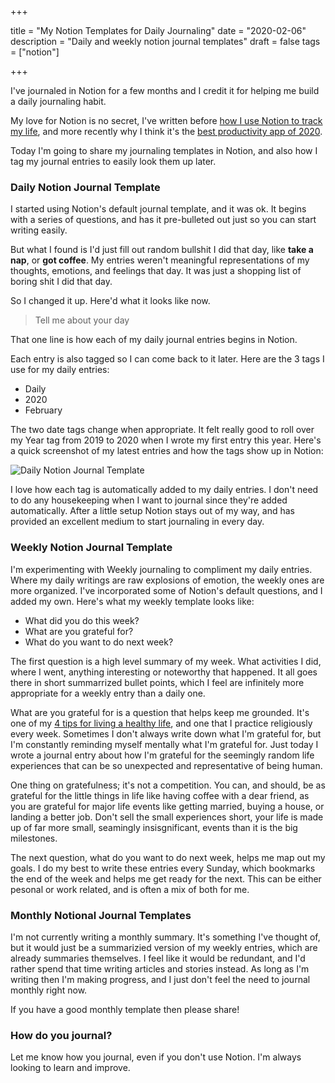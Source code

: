 +++

title = "My Notion Templates for Daily Journaling"
date = "2020-02-06"
description = "Daily and weekly notion journal templates"
draft = false
tags = ["notion"]

+++

I've journaled in Notion for a few months and I credit it for helping me build a daily journaling habit.

My love for Notion is no secret, I've written before [how I use Notion to track my life](https://nicklafferty.com/blog/how-i-ve-started-using-notion-to-track-my-life/), and more recently why I think it's the [best productivity app of 2020](https://nicklafferty.com/blog/why-notion-is-the-best-productivity-app-of-2020/). 

Today I'm going to share my journaling templates in Notion, and also how I tag my journal entries to easily look them up later. 

### Daily Notion Journal Template

I started using Notion's default journal template, and it was ok. It begins with a series of questions, and has it pre-bulleted out just so you can start writing easily.

But what I found is I'd just fill out random bullshit I did that day, like **take a nap**, or **got coffee**. My entries weren't meaningful representations of my thoughts, emotions, and feelings that day. It was just a shopping list of boring shit I did that day. 

So I changed it up. Here'd what it looks like now. 

> Tell me about your day

That one line is how each of my daily journal entries begins in Notion. 

Each entry is also tagged so I can come back to it later. Here are the 3 tags I use for my daily entries:

- Daily
- 2020
- February

The two date tags change when appropriate. It felt really good to roll over my Year tag from 2019 to 2020 when I wrote my first entry this year. Here's a quick screenshot of my latest entries and how the tags show up in Notion:

![Daily Notion Journal Template](https://i.postimg.cc/6QDNWp6f/Screen-Shot-2020-02-06-at-11-12-51-PM.png)

I love how each tag is automatically added to my daily entries. I don't need to do any housekeeping when I want to journal since they're added automatically. After a little setup Notion stays out of my way, and has provided an excellent medium to start journaling in every day. 

### Weekly Notion Journal Template

I'm experimenting with Weekly journaling to compliment my daily entries. Where my daily writings are raw explosions of emotion, the weekly ones are more organized. I've incorporated some of Notion's default questions, and I added my own. Here's what my weekly template looks like:

- What did you do this week?
- What are you grateful for?
- What do you want to do next week?

The first question is a high level summary of my week. What activities I did, where I went, anything interesting or noteworthy that happened. It all goes there in short summarrized bullet points, which I feel are infinitely more appropriate for a weekly entry than a daily one. 

What are you grateful for is a question that helps keep me grounded. It's one of my [4 tips for living a healthy life](https://nicklafferty.com/blog/4-easy-ways-to-bring-more-happiness-into-your-life/), and one that I practice religiously every week. Sometimes I don't always write down what I'm grateful for, but I'm constantly reminding myself mentally what I'm grateful for. Just today I wrote a journal entry about how I'm grateful for the seemingly random life experiences that can be so unexpected and representative of being human. 

One thing on gratefulness; it's not a competition. You can, and should, be as grateful for the little things in life like having coffee with a dear friend, as you are grateful for major life events like getting married, buying a house, or landing a better job. Don't sell the small experiences short, your life is made up of far more small, seamingly insisgnificant, events than it is the big milestones. 

The next question, what do you want to do next week, helps me map out my goals. I do my best to write these entries every Sunday, which bookmarks the end of the week and helps me get ready for the next. This can be either pesonal or work related, and is often a mix of both for me. 

### Monthly Notional Journal Templates

I'm not currently writing a monthly summary. It's something I've thought of, but it would just be a summarizied version of my weekly entries, which are already summaries themselves. I feel like it would be redundant, and I'd rather spend that time writing articles and stories instead. As long as I'm writing then I'm making progress, and I just don't feel the need to journal monthly right now. 

If you have a good monthly template then please share! 

### How do you journal?

Let me know how you journal, even if you don't use Notion. I'm always looking to learn and improve.